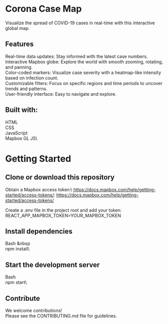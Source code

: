 # Corona Case Map

Visualize the spread of COVID-19 cases in real-time with this interactive global map.

## Features

Real-time data updates: Stay informed with the latest case numbers.\
Interactive Mapbox globe: Explore the world with smooth zooming, rotating, and panning.\
Color-coded markers: Visualize case severity with a heatmap-like intensity based on infection count.\
Customizable filters: Focus on specific regions and time periods to uncover trends and patterns.\
User-friendly interface: Easy to navigate and explore.

## Built with:

HTML\
CSS\
JavaScript\
Mapbox GL JS\

# Getting Started

## Clone or download this repository
Obtain a Mapbox access token:\ 
https://docs.mapbox.com/help/getting-started/access-tokens/: https://docs.mapbox.com/help/getting-started/access-tokens/

Create a .env file in the project root and add your token:\
REACT_APP_MAPBOX_TOKEN=YOUR_MAPBOX_TOKEN

## Install dependencies
Bash &nbsp\
npm install\


## Start the development server
Bash\
npm start\

## Contribute

We welcome contributions!\
Please see the CONTRIBUTING.md file for guidelines.
